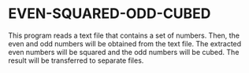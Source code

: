 # EVEN-SQUARED-ODD-CUBED
This program reads a text file that contains a set of numbers. Then, the even and odd numbers will be obtained from the text file. The extracted even numbers will be squared and the odd numbers will be cubed. The result will be transferred to separate files.

